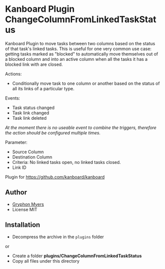 # Kanboard Plugin ChangeColumnFromLinkedTaskStatus

Kanboard Plugin to move tasks between two columns based on the status of that task's linked tasks. This is useful for one very common use case: getting tasks marked as "blocked" to automatically move themselves out of a blocked column and into an active column when all the tasks it has a blocked link with are closed.

Actions:

- Conditionally move task to one column or another based on the status of all its links of a particular type.

Events:

- Task status changed
- Task link changed
- Task link deleted

_At the moment there is no useable event to combine the triggers, therefore the action should be configured multiple times._

Parameter:

- Source Column
- Destination Column
- Criteria: No linked tasks open, no linked tasks closed. 
- Link ID

Plugin for <https://github.com/kanboard/kanboard>

## Author

- [Gryphon Myers](https://github.com/gryphonmyers)
- License MIT

## Installation

- Decompress the archive in the `plugins` folder

or

- Create a folder **plugins/ChangeColumnFromLinkedTaskStatus**
- Copy all files under this directory
